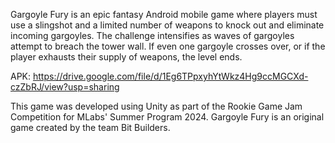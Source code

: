 Gargoyle Fury is an epic fantasy Android mobile game where players must use a slingshot and a limited number of weapons to knock out and eliminate incoming gargoyles. The challenge intensifies as waves of gargoyles attempt to breach the tower wall. If even one gargoyle crosses over, or if the player exhausts their supply of weapons, the level ends.

APK: https://drive.google.com/file/d/1Eg6TPpxyhYtWkz4Hg9ccMGCXd-czZbRJ/view?usp=sharing

This game was developed using Unity as part of the Rookie Game Jam Competition for MLabs' Summer Program 2024. Gargoyle Fury is an original game created by the team Bit Builders.
